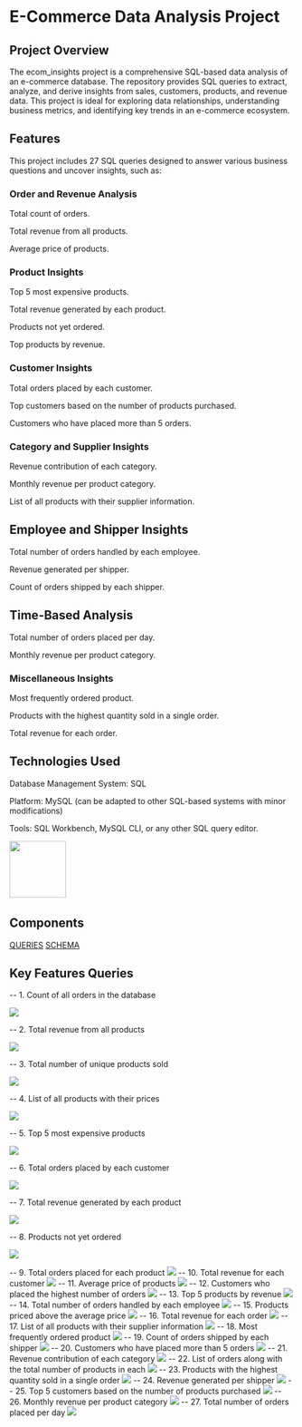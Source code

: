 # E-Commerce Data Analysis Project

## Project Overview ##

The ecom_insights project is a comprehensive SQL-based data analysis of an e-commerce database. The repository provides SQL queries to extract, analyze, and derive insights from sales, customers, products, and revenue data. This project is ideal for exploring data relationships, understanding business metrics, and identifying key trends in an e-commerce ecosystem.

## Features ## 

This project includes 27 SQL queries designed to answer various business questions and uncover insights, such as:

### Order and Revenue Analysis

Total count of orders.

Total revenue from all products.

Average price of products.

### Product Insights

Top 5 most expensive products.

Total revenue generated by each product.

Products not yet ordered.

Top products by revenue.

### Customer Insights

Total orders placed by each customer.

Top customers based on the number of products purchased.

Customers who have placed more than 5 orders.

### Category and Supplier Insights

Revenue contribution of each category.

Monthly revenue per product category.

List of all products with their supplier information.

## Employee and Shipper Insights

Total number of orders handled by each employee.

Revenue generated per shipper.

Count of orders shipped by each shipper.

## Time-Based Analysis

Total number of orders placed per day.

Monthly revenue per product category.

### Miscellaneous Insights

Most frequently ordered product.

Products with the highest quantity sold in a single order.

Total revenue for each order.

## Technologies Used ##

Database Management System: SQL

Platform: MySQL (can be adapted to other SQL-based systems with minor modifications)

Tools: SQL Workbench, MySQL CLI, or any other SQL query editor.

[<img src="CODE OUTPUTS/Mysql_logo.png" width="100"/>](https://www.mysql.com/) &nbsp;

## Components 

[QUERIES](https://github.com/mohammadomar10/E-COMM_INSIGHTS/blob/main/E-COMM%20QUERIES.sql)
[SCHEMA](https://github.com/mohammadomar10/E-COMM_INSIGHTS/blob/main/SCHEMA%20E-COMM%20INSIGHTS.png)

## Key Features Queries 

-- 1. Count of all orders in the database

 <img src="CODE OUTPUTS/TOTAL_ORDERS.png" />
 
-- 2. Total revenue from all products

 <img src="CODE OUTPUTS/TOTAL REVENUE & PRODUCT NAME .png" />
 
-- 3. Total number of unique products sold

 <img src="CODE OUTPUTS/UNIQUE_PRODUCTS_SOLD.png" />
 
-- 4. List of all products with their prices

 <img src="CODE OUTPUTS/PRODUCTS & PRICE.png" />
 
-- 5. Top 5 most expensive products

 <img src="CODE OUTPUTS/TOP 5 MOST EXPENSIVE .png" />
 
-- 6. Total orders placed by each customer

 <img src="CODE OUTPUTS/TOTAL ORDERS & CUSTOMER  .png" />
 
-- 7. Total revenue generated by each product

 <img src="CODE OUTPUTS/TOTAL REVENUE & PRODUCT NAME .png" />  
 
-- 8. Products not yet ordered

 <img src="CODE OUTPUTS/PRODUCT NOT YET ORDERED.png" />
 
-- 9. Total orders placed for each product
 <img src="CODE OUTPUTS/TOTAL ORDERS & PRODUCT .png" />
-- 10. Total revenue for each customer
 <img src="CODE OUTPUTS/TOTAL REVENUE FOR EACH CUST.png" />
-- 11. Average price of products
 <img src="CODE OUTPUTS/AVG PRODUCT PRICE .png" />
-- 12. Customers who placed the highest number of orders
 <img src="CODE OUTPUTS/CUST PLACED HIGHEST ORDERS.png" />
-- 13. Top 5 products by revenue
 <img src="CODE OUTPUTS/TOP 5 PRODUCT REVENUE .png" />
-- 14. Total number of orders handled by each employee
 <img src="CODE OUTPUTS/ORDERS HANDLED BY EMPLOYEE.png" />
-- 15. Products priced above the average price
 <img src="CODE OUTPUTS/PRODUCTS & PRICE.png" />
-- 16. Total revenue for each order
 <img src="CODE OUTPUTS/TOTAL REVENUE & ORDER .png" />
-- 17. List of all products with their supplier information
 <img src="CODE OUTPUTS/PRODUCTS & SUPPLIER INFO.png" />
-- 18. Most frequently ordered product
 <img src="CODE OUTPUTS/MOST FREQUENTLY ORDERED PROD..png" />
-- 19. Count of orders shipped by each shipper
 <img src="CODE OUTPUTS/REVENUE GENERATED PER SHIPPER.png" />
-- 20. Customers who have placed more than 5 orders
 <img src="CODE OUTPUTS/CUST. PLACED MORE THAN 5 ORD..png" />
-- 21. Revenue contribution of each category
 <img src="CODE OUTPUTS/REVENUE AND CATEGORY .png" />
-- 22. List of orders along with the total number of products in each
 <img src="CODE OUTPUTS/TOTAL PROD. & ORDERS.png" />
-- 23. Products with the highest quantity sold in a single order
 <img src="codeoutput_images/most_liked1.png" />
-- 24. Revenue generated per shipper
 <img src="CODE OUTPUTS/REVENUE GENERATED PER SHIPPER.png" />
-- 25. Top 5 customers based on the number of products purchased
 <img src="CODE OUTPUTS/TOP 5 CUST BASED ON PROD. PURCHASE.png" />
-- 26. Monthly revenue per product category
 <img src="CODE OUTPUTS/MONTHLY REVENUE & PROD. CATEGORY .png" />
-- 27. Total number of orders placed per day
 <img src="CODE OUTPUTS/TOTAL ORDERS PLACED PER DAY .png" />
